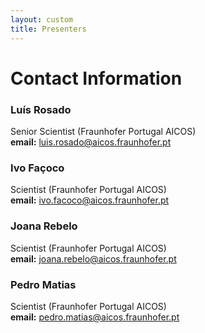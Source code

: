 ```yaml
---
layout: custom
title: Presenters
---
```


# Contact Information
### Luís Rosado

Senior Scientist (Fraunhofer Portugal AICOS)\
**email:** [luis.rosado@aicos.fraunhofer.pt](mailto:luis.rosado@aicos.fraunhofer.pt)

### Ivo Façoco

Scientist (Fraunhofer Portugal AICOS)\
**email:** [ivo.facoco@aicos.fraunhofer.pt](mailto:ivo.facoco@aicos.fraunhofer.pt)

### Joana Rebelo

Scientist (Fraunhofer Portugal AICOS)\
**email:** [joana.rebelo@aicos.fraunhofer.pt](mailto:joana.rebelo@aicos.fraunhofer.pt)

### Pedro Matias

Scientist (Fraunhofer Portugal AICOS)\
**email:** [pedro.matias@aicos.fraunhofer.pt](mailto:pedro.matias@aicos.fraunhofer.pt)